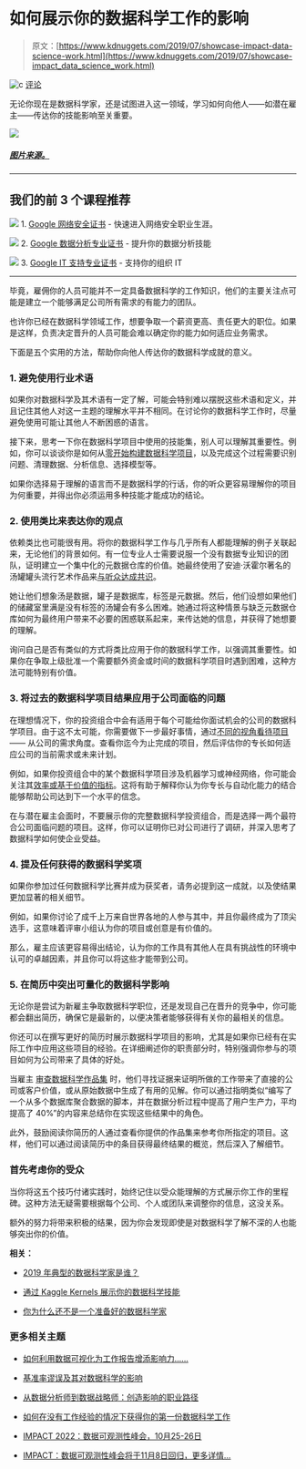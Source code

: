 # 如何展示你的数据科学工作的影响

> 原文：[https://www.kdnuggets.com/2019/07/showcase-impact-data-science-work.html](https://www.kdnuggets.com/2019/07/showcase-impact_data_science_work.html)

![c](../Images/3d9c022da2d331bb56691a9617b91b90.png) [评论](#comments)

无论你现在是数据科学家，还是试图进入这一领域，学习如何向他人——如潜在雇主——传达你的技能影响至关重要。

![](../Images/29c19480880573b7785255f9c3f118bb.png)

##### [图片来源。](https://www.pexels.com/photo/photo-of-group-of-people-in-a-meeting-1661004/)

* * *

## 我们的前 3 个课程推荐

![](../Images/0244c01ba9267c002ef39d4907e0b8fb.png) 1\. [Google 网络安全证书](https://www.kdnuggets.com/google-cybersecurity) - 快速进入网络安全职业生涯。

![](../Images/e225c49c3c91745821c8c0368bf04711.png) 2\. [Google 数据分析专业证书](https://www.kdnuggets.com/google-data-analytics) - 提升你的数据分析技能

![](../Images/0244c01ba9267c002ef39d4907e0b8fb.png) 3\. [Google IT 支持专业证书](https://www.kdnuggets.com/google-itsupport) - 支持你的组织 IT

* * *

毕竟，雇佣你的人员可能并不一定具备数据科学的工作知识，他们的主要关注点可能是建立一个能够满足公司所有需求的有能力的团队。

也许你已经在数据科学领域工作，想要争取一个薪资更高、责任更大的职位。如果是这样，负责决定晋升的人员可能会难以确定你的能力如何适应业务需求。

下面是五个实用的方法，帮助你向他人传达你的数据科学成就的意义。

### 1\. 避免使用行业术语

如果你对数据科学及其术语有一定了解，可能会特别难以摆脱这些术语和定义，并且记住其他人对这一主题的理解水平并不相同。在讨论你的数据科学工作时，尽量避免使用可能让其他人不断困惑的语言。

接下来，思考一下你在数据科学项目中使用的技能集，别人可以理解其重要性。例如，你可以谈谈你是如何从[零开始构建数据科学项目](https://www.freecodecamp.org/news/how-to-build-a-data-science-project-from-scratch-dc4f096a62a1/)，以及完成这个过程需要识别问题、清理数据、分析信息、选择模型等。

如果你选择易于理解的语言而不是数据科学的行话，你的听众更容易理解你的项目为何重要，并得出你必须运用多种技能才能成功的结论。

### 2\. 使用类比来表达你的观点

依赖类比也可能很有用。将你的数据科学工作与几乎所有人都能理解的例子关联起来，无论他们的背景如何。有一位专业人士需要说服一个没有数据专业知识的团队，证明建立一个集中化的元数据仓库的价值。她最终使用了安迪·沃霍尔著名的汤罐罐头流行艺术作品来[与听众达成共识](https://tdwi.org/Articles/2015/08/18/Talking-Data-with-Non-Data-People.aspx?Page=2)。

她让他们想象汤是数据，罐子是数据库，标签是元数据。然后，他们设想如果他们的储藏室里满是没有标签的汤罐会有多么困难。她通过将这种情景与缺乏元数据仓库如何为最终用户带来不必要的困惑联系起来，来传达她的信息，并获得了她想要的理解。

询问自己是否有类似的方式将类比应用于你的数据科学工作，以强调其重要性。如果你在争取上级批准一个需要额外资金或时间的数据科学项目时遇到困难，这种方法可能特别有价值。

### 3. 将过去的数据科学项目结果应用于公司面临的问题

在理想情况下，你的投资组合中会有适用于每个可能给你面试机会的公司的数据科学项目。由于这不太可能，你需要做下一步最好事情，通过[不同的视角看待项目](https://www.datascienceweekly.org/articles/how-to-show-awareness-of-the-wider-commercial-impact-of-data-science) —— 从公司的需求角度。查看你迄今为止完成的项目，然后评估你的专长如何适应公司的当前需求或未来计划。

例如，如果你投资组合中的某个数据科学项目涉及机器学习或神经网络，你可能会关注其[效率或基于价值的指标](https://www.vansystems.com/online-guides/guide-to-automating-your-business/chapter-5-how-to-measure-and-report-on-the-success-of-automation/)。这将有助于解释你认为你专长与自动化能力的结合能够帮助公司达到下一个水平的信念。

在与潜在雇主会面时，不要展示你的完整数据科学投资组合，而是选择一两个最符合公司面临问题的项目。这样，你可以证明你已对公司进行了调研，并深入思考了数据科学如何使企业受益。

### 4. 提及任何获得的数据科学奖项

如果你参加过任何数据科学比赛并成为获奖者，请务必提到这一成就，以及使结果更加显著的相关细节。

例如，如果你讨论了成千上万来自世界各地的人参与其中，并且你最终成为了顶尖选手，这意味着评审小组认为你的项目或创意是有价值的。

那么，雇主应该更容易得出结论，认为你的工作具有其他人在具有挑战性的环境中认可的卓越因素，并且你可以将这些才能带到公司。

### 5\. 在简历中突出可量化的数据科学影响

无论你是尝试为新雇主争取数据科学职位，还是发现自己在晋升的竞争中，你可能都会翻出简历，确保它是最新的，以便决策者能够获得有关你的最相关的信息。

你还可以在撰写更好的简历时展示数据科学项目的影响，尤其是如果你已经有在实际工作中应用这些项目的经验。在详细阐述你的职责部分时，特别强调你参与的项目如何为公司带来了具体的好处。

当雇主 [审查数据科学作品集](https://www.dataquest.io/blog/build-a-data-science-portfolio/) 时，他们寻找证据来证明所做的工作带来了直接的公司或客户价值，或从原始数据中生成了有用的见解。你可以通过指明类似“编写了一个从多个数据库聚合数据的脚本，并在数据分析过程中提高了用户生产力，平均提高了 40%”的内容来总结你在实现这些结果中的角色。

此外，鼓励阅读你简历的人通过查看你提供的作品集来参考你所指定的项目。这样，他们可以通过阅读简历中的条目获得最终结果的概览，然后深入了解细节。

### 首先考虑你的受众

当你将这五个技巧付诸实践时，始终记住以受众能理解的方式展示你工作的里程碑。这种方法无疑需要根据每个公司、个人或团队来调整你的信息，这没关系。

额外的努力将带来积极的结果，因为你会发现即使是对数据科学了解不深的人也能够突出你的价值。

**相关：**

+   [2019 年典型的数据科学家是谁？](https://www.kdnuggets.com/2019/03/typical-data-scientist-2019.html)

+   [通过 Kaggle Kernels 展示你的数据科学技能](https://www.kdnuggets.com/2019/06/data-science-kaggle-kernels.html)

+   [你为什么还不是一个准备好的数据科学家](https://www.kdnuggets.com/2019/07/not-job-ready-data-scientist-yet.html)

### 更多相关主题

+   [如何利用数据可视化为工作报告增添影响力……](https://www.kdnuggets.com/2022/08/data-visualization-add-impact-work-reports-presentations.html)

+   [基准率谬误及其对数据科学的影响](https://www.kdnuggets.com/2023/04/base-rate-fallacy-impact-data-science.html)

+   [从数据分析师到数据战略师：创造影响的职业路径](https://www.kdnuggets.com/2023/05/data-analyst-data-strategist-career-path-making-impact.html)

+   [如何在没有工作经验的情况下获得你的第一份数据科学工作](https://www.kdnuggets.com/2021/02/first-job-data-science-without-work-experience.html)

+   [IMPACT 2022：数据可观测性峰会，10月25-26日](https://www.kdnuggets.com/2022/09/monte-carlo-impact-2022-data-observability-summit.html)

+   [IMPACT：数据可观测性峰会将于11月8日回归，更多详情…](https://www.kdnuggets.com/2023/10/monte-carlo-impact-the-data-observability-summit-is-back)
